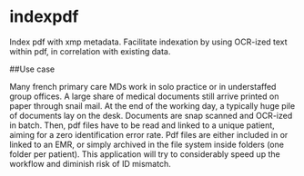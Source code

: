 indexpdf
========

Index pdf with xmp metadata. Facilitate indexation by using OCR-ized text within pdf, in correlation with existing data.

##Use case

Many french primary care MDs work in solo practice or in understaffed group offices.
A large share of medical documents still arrive printed on paper through snail mail.
At the end of the working day, a typically huge pile of documents lay on the desk.
Documents are snap scanned and OCR-ized in batch.
Then, pdf files have to be read and linked to a unique patient, aiming for a zero identification error rate.
Pdf files are either included in or linked to an EMR, or simply archived in the file system inside folders (one folder per patient).
This application will try to considerably speed up the workflow and diminish risk of ID mismatch.
